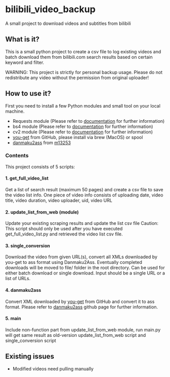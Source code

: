 # bilibili_video_backup
A small project to download videos and subtitles from bilibili


## What is it?
This is a small python project to create a csv file to log existing videos and batch download them from bilibili.com search results based on certain keyword and filter.

WARNING: This project is strictly for personal backup usage. Please do not redistribute any video without the permission from original uploader!

## How to use it?

First you need to install a few Python modules and small tool on your local machine.

- Requests module (Please refer to [documentation](https://pypi.org/project/requests/) for further information)
- bs4 module (Please refer to [documentation](https://pypi.org/project/beautifulsoup4/) for further information)
- cv2 module (Please refer to [documentation](https://pypi.org/project/opencv-python/) for further information)
- [you-get](https://github.com/soimort/you-get) from GitHub, please install via brew (MacOS) or spool
- [danmaku2ass](https://github.com/m13253/danmaku2ass) from [m13253](https://github.com/m13253)


### Contents

This project consists of 5 scripts:
#### 1. get_full_video_list
Get a list of search result (maximum 50 pages) and create a csv file to save the video list info. One piece of video info consists of uploading date, video title, video duration, video uploader, uid, video URL

#### 2. update_list_from_web (module)
Update your existing scraping results and update the list csv file
Caution: This script should only be used after you have executed get_full_video_list.py and retrieved the video list csv file.

#### 3. single_conversion
Download the video from given URL(s), convert all XMLs downloaded by you-get to ass format using Danmaku2Ass. Eventually completed downloads will be moved to file/ folder in the root directory.
Can be used for either batch download or single download. Input should be a single URL or a list of URLs.

#### 4. danmaku2ass
Convert XML downloaded by [you-get](https://github.com/soimort/you-get) from GitHub and convert it to ass format. Please refer to [danmaku2ass](https://github.com/m13253/danmaku2ass) github page for further information.

#### 5. main
Include non-function part from update_list_from_web module, run main.py will get same result as old-version update_list_from_web script and single_conversion script

## Existing issues
- Modified videos need pulling manually
